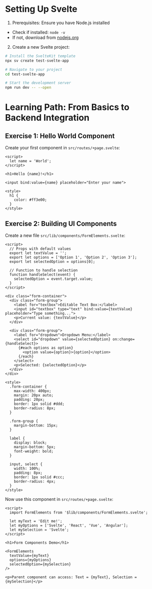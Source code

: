 # Setting Up Svelte

1. Prerequisites: Ensure you have Node.js installed
- Check if installed: `node -v`
- If not, download from [nodejs.org](nodejs.org)

2. Create a new Svelte project:
```bash
# Install the SvelteKit template
npx sv create test-svelte-app

# Navigate to your project
cd test-svelte-app

# Start the development server
npm run dev -- --open
```

# Learning Path: From Basics to Backend Integration

## Exercise 1: Hello World Component
Create your first component in `src/routes/+page.svelte`:
```svelte
<script>
  let name = 'World';
</script>

<h1>Hello {name}!</h1>

<input bind:value={name} placeholder="Enter your name">

<style>
  h1 {
    color: #ff3e00;
  }
</style>
```

## Exercise 2: Building UI Components
Create a new file `src/lib/components/FormElements.svelte`:
```svelte
<script>
  // Props with default values
  export let textValue = '';
  export let options = ['Option 1', 'Option 2', 'Option 3'];
  export let selectedOption = options[0];
  
  // Function to handle selection
  function handleSelect(event) {
    selectedOption = event.target.value;
  }
</script>

<div class="form-container">
  <div class="form-group">
    <label for="textbox">Editable Text Box:</label>
    <input id="textbox" type="text" bind:value={textValue} placeholder="Type something...">
    <p>Current value: {textValue}</p>
  </div>
  
  <div class="form-group">
    <label for="dropdown">Dropdown Menu:</label>
    <select id="dropdown" value={selectedOption} on:change={handleSelect}>
      {#each options as option}
        <option value={option}>{option}</option>
      {/each}
    </select>
    <p>Selected: {selectedOption}</p>
  </div>
</div>

<style>
  .form-container {
    max-width: 400px;
    margin: 20px auto;
    padding: 20px;
    border: 1px solid #ddd;
    border-radius: 8px;
  }
  
  .form-group {
    margin-bottom: 15px;
  }
  
  label {
    display: block;
    margin-bottom: 5px;
    font-weight: bold;
  }
  
  input, select {
    width: 100%;
    padding: 8px;
    border: 1px solid #ccc;
    border-radius: 4px;
  }
</style>
```

Now use this component in `src/routes/+page.svelte`:
```svelte
<script>
  import FormElements from '$lib/components/FormElements.svelte';
  
  let myText = 'Edit me!';
  let myOptions = ['Svelte', 'React', 'Vue', 'Angular'];
  let mySelection = 'Svelte';
</script>

<h1>Form Components Demo</h1>

<FormElements 
  textValue={myText} 
  options={myOptions} 
  selectedOption={mySelection}
/>

<p>Parent component can access: Text = {myText}, Selection = {mySelection}</p>
```
